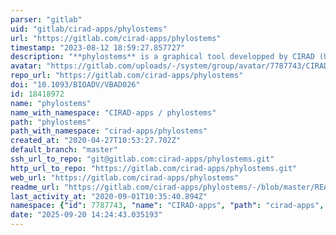 ```yaml
---
parser: "gitlab"
uid: "gitlab/cirad-apps/phylostems"
url: "https://gitlab.com/cirad-apps/phylostems"
timestamp: "2023-08-12 18:59:27.857727"
description: "**phylostems** is a graphical tool developped by CIRAD (UMR PVBMT) to explore temporal signal at various evolutionary scales in heterochronous nucleic acid sequences datasets."
avatar: "https://gitlab.com/uploads/-/system/group/avatar/7787743/CIRAD.jpg"
repo_url: "https://gitlab.com/cirad-apps/phylostems"
doi: "10.1093/BIOADV/VBAD026"
id: 18418972
name: "phylostems"
name_with_namespace: "CIRAD-apps / phylostems"
path: "phylostems"
path_with_namespace: "cirad-apps/phylostems"
created_at: "2020-04-27T10:53:27.702Z"
default_branch: "master"
ssh_url_to_repo: "git@gitlab.com:cirad-apps/phylostems.git"
http_url_to_repo: "https://gitlab.com/cirad-apps/phylostems.git"
web_url: "https://gitlab.com/cirad-apps/phylostems"
readme_url: "https://gitlab.com/cirad-apps/phylostems/-/blob/master/README.Rmd"
last_activity_at: "2020-09-01T10:35:40.894Z"
namespace: {"id": 7787743, "name": "CIRAD-apps", "path": "cirad-apps", "kind": "group", "full_path": "cirad-apps", "parent_id": null, "avatar_url": "/uploads/-/system/group/avatar/7787743/CIRAD.jpg", "web_url": "https://gitlab.com/groups/cirad-apps"}
date: "2025-09-20 14:24:43.035193"
---
```

